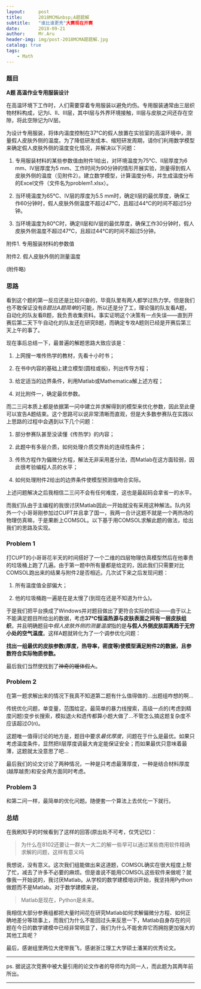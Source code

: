 ```yaml
---
layout:     post
title:      2018MCM&nbsp;A题题解
subtitle:   "谁比谁更秃"大赛现在开赛
date:       2018-09-21
author:     Mr.Aru
header-img: img/post-2018MCMA题题解.jpg
catalog: true
tags:
    - Math
---
```


### 题目

**A题 高温作业专用服装设计**

在高温环境下工作时，人们需要穿着专用服装以避免灼伤。专用服装通常由三层织物材料构成，记为I、II、III层，其中I层与外界环境接触，III层与皮肤之间还存在空隙，将此空隙记为IV层。

为设计专用服装，将体内温度控制在37℃的假人放置在实验室的高温环境中，测量假人皮肤外侧的温度。为了降低研发成本、缩短研发周期，请你们利用数学模型来确定假人皮肤外侧的温度变化情况，并解决以下问题：

1. 专用服装材料的某些参数值由附件1给出，对环境温度为75℃、II层厚度为6 mm、IV层厚度为5 mm、工作时间为90分钟的情形开展实验，测量得到假人皮肤外侧的温度（见附件2）。建立数学模型，计算温度分布，并生成温度分布的Excel文件（文件名为problem1.xlsx）。

2. 当环境温度为65℃、IV层的厚度为5.5 mm时，确定II层的最优厚度，确保工作60分钟时，假人皮肤外侧温度不超过47℃，且超过44℃的时间不超过5分钟。

3. 当环境温度为80℃时，确定II层和IV层的最优厚度，确保工作30分钟时，假人皮肤外侧温度不超过47℃，且超过44℃的时间不超过5分钟。

附件1. 专用服装材料的参数值

附件2. 假人皮肤外侧的测量温度

(附件略)

### 思路

看到这个题的第一反应还是比较兴奋的，毕竟队里有两人都学过热力学。但是我们也不敢保证没有*B题比A题简单*的可能，所以还是分了工，理论强的队友看A题，自动化的队友看B题，我负责收集资料。事实证明这个决策有一点失误——直到开赛后第二天下午自动化的队友还在研究B题，而确定专攻A题则已经是开赛后第三天上午的事了。

现在事后总结一下，最普遍的解题思路大致应该是：

1. 上网搜一堆传热学的教材，先看十小时书；

2. 在书中内容的基础上建立模型(圆柱或板)，列出传导方程；

3. 给定适当的边界条件，利用Matlab或Mathematica解上述方程；

4. 对比附件一，确定最优参数。

而二三问本质上都是依据第一问中建立并求解得到的模型来优化参数，因此至此便可以宣告A题结束。这个思路可以说非常清晰而直观，但是大多数参赛队在实践以上思路的过程中会遇到以下几个问题：

1. 部分参赛队甚至没读懂《传热学》的内容；

2. 此题中有多层介质，如何处理介质交界处的连续性条件；

3. 传热方程作为偏微分方程，解法无非采用差分法，而Matlab在这方面较弱，因此很考验编程人员的水平；

4. 如何处理附件2给出的边界条件使模型预测值吻合实际。

上述问题解决之后我相信二三问不会有任何难度，这也是最起码会拿省一的水平。

而我们队由于主编程的我很讨厌Matlab因此一开始就没有采用这种解法。队内另外一个小哥哥刚参加过CUPT并且拿了国一，我两一合计这题不就是一个两热场的物理仿真嘛，于是果断上COMSOL。以下基于用COMSOL求解此题的做法，给出我们的思路及实现。

### Problem 1

打CUPT的小哥哥花半天的时间搭好了一个二维的四层物理仿真模型然后在他睾贵的垃圾桶上跑了几遍。由于第一题中所有量都是给定的，因此我们只需要对比COMSOL跑出来的结果与附件2是否相近。几次试下来之后发现问题：

1. 所有温度值全部偏大；

2. 他的垃圾桶跑一遍是在是太慢了(到现在还是不知道为什么)。

于是我们把平台换成了Windows并对题目做出了更符合实际的假设——由于以上不能满足题目所给出的数据，考虑**37℃恒温热源与皮肤表面之间有一层皮肤组织**，并且明确题目中*假人皮肤外侧的测量温度*指的是**与假人外侧皮肤距离趋于无穷小处的空气温度**。这样A题就转化为了一个调参优化问题：

**找出一组最优的皮肤参数(厚度，热导率，密度等)使模型满足附件2的数据，且参数符合实际物质参数。**

最后我们当然使找到了~~神奇的暖体假人~~。

### Problem 2

在第一题求解出来的情况下我真不知道第二题有什么值得做的...出题组咋想的啊...

传统优化问题，单变量，范围给定。最简单的暴力线搜索，高级一点的(考虑到精度问题)变步长搜索，模拟退火和遗传都算小题大做了...不管怎么搞这题复杂度不应该超过$O(n)$。

这题唯一值得讨论的地方是，题目中要求*最优厚度*，问题在于什么是最优。如果只考虑温度条件，显然把Ⅱ层厚度调最大肯定能保证安全；而如果最优只意味着最薄，这题就太没意思了吧...

最后我们的论文讨论了两种情况，一种是只考虑最薄厚度，一种是结合材料厚度(越厚越贵)和安全两方面同时考虑。

### Problem 3

和第二问一样，最简单的优化问题。随便套一个算法上去优化一下就行。

### 总结

在我刷知乎的时候看到了这样的回答(原出处不可考，仅凭记忆)：

> 为什么在8102还要让一群大一大二的解一些早可以通过某些商用软件精确求解的问题，这样有意义吗

我想说，没有意义。这次我们组能做出来这道题，COMSOL确实在很大程度上帮了忙，减去了许多不必要的麻烦。但是谁说不能用COMSOL这些软件来做呢？就像我一开始说的，我讨厌Matlab。从学校的数学建模培训开始，我坚持用Python做题而不是Matlab。对于数学建模来说，

> Matlab是现在，Python是未来。

我相信大部分参赛组都把大量时间花在研究Matlab如何求解偏微分方程、如何正确地差分等琐事上，而我们为什么不能回过头来反思一下，Matlab自身存在的问题在今日的数学建模中已经非常明显了，我们为什么不能舍弃它而拥抱更加强大的其他工具呢？

最后，感谢组里两位大佬带我飞，感谢浙江理工大学硕士潘某的优秀论文。

---

ps. 据说这次竞赛中被大量引用的论文作者的导师均为同一人，而此题为其两年前所出。

---
